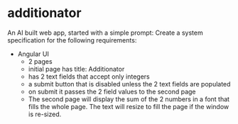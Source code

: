# additionator
An AI built web app, started with a simple prompt:
Create a system specification for the following requirements:
- Angular UI
  - 2 pages
  - initial page has title: Additionator
  - has 2 text fields that accept only integers
  - a submit button that is disabled unless the 2 text fields are populated
  - on submit it passes the 2 field values to the second page
  - The second page will display the sum of the 2 numbers in a font that fills the whole page.  The text will resize to fill the page if the window is re-sized.
